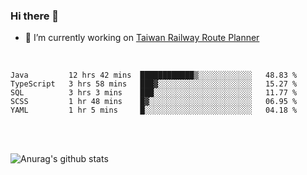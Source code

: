 ### Hi there 👋

- 🔭 I’m currently working on [Taiwan Railway Route Planner](https://github.com/Taiwan-Railway-Route-Planner)

<br/>

<!--START_SECTION:waka-->
```text
Java         12 hrs 42 mins  ████████████▒░░░░░░░░░░░░   48.83 % 
TypeScript   3 hrs 58 mins   ███▓░░░░░░░░░░░░░░░░░░░░░   15.27 % 
SQL          3 hrs 3 mins    ███░░░░░░░░░░░░░░░░░░░░░░   11.77 % 
SCSS         1 hr 48 mins    █▓░░░░░░░░░░░░░░░░░░░░░░░   06.95 % 
YAML         1 hr 5 mins     █░░░░░░░░░░░░░░░░░░░░░░░░   04.18 % 
```
<!--END_SECTION:waka-->

<br/>
<br/>

![Anurag's github stats](https://github-readme-stats.vercel.app/api?username=DepickereSven&show_icons=true&theme=tokyonight)



<!--
**DepickereSven/DepickereSven** is a ✨ _special_ ✨ repository because its `README.md` (this file) appears on your GitHub profile.

Here are some ideas to get you started:

- 🔭 I’m currently working on ...
- 🌱 I’m currently learning ...
- 👯 I’m looking to collaborate on ...
- 🤔 I’m looking for help with ...
- 💬 Ask me about ...
- 📫 How to reach me: ...
- 😄 Pronouns: ...
- ⚡ Fun fact: ...
-->
